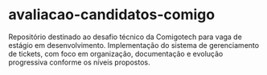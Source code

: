 # avaliacao-candidatos-comigo
Repositório destinado ao desafio técnico da Comigotech para vaga de estágio em desenvolvimento. Implementação do sistema de gerenciamento de tickets, com foco em organização, documentação e evolução progressiva conforme os níveis propostos.

